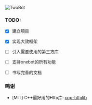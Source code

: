 ![TwoBot](https://socialify.git.ci/TwoBotFramework/TwoBot/image?description=1&font=KoHo&forks=1&issues=1&language=1&logo=https%3A%2F%2Favatars.githubusercontent.com%2Fu%2F110024281%3Fs%3D200%26v%3D4&name=1&pattern=Circuit%20Board&pulls=1&stargazers=1&theme=Dark)

### TODO:
+ [x] 建立项目
+ [x] 实现大致框架
+ [ ] 引入需要使用的第三方库
+ [ ] 支持onebot的所有功能
+ [ ] 书写完善的文档


### 鸣谢
- [MIT] C++最好用的Http库: [cpp-httplib](https://github.com/yhirose/cpp-httplib/)